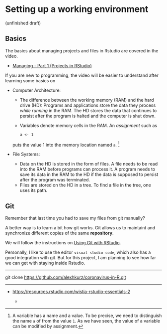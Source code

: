 # Setting up a working environment

(unfinished draft)

## Basics

The basics about managing projects and files in Rstudio are covered in the video.

- [Managing - Part 1 (Projects in RStudio)](https://resources.rstudio.com/wistia-rstudio-essentials-2/rstudioessentialsmanagingpart1-2)

If you are new to programming, the video will be easier to understand after learning some basics on 

- Computer Architecture: 
  - The difference between the working memory (RAM) and the hard drive (HD): Programs and applications store the data they process *while running* in the RAM. The HD stores the data that continues to persist after the program is halted and the computer is shut down. 
  - Variables denote memory cells in the RAM. An *assignment* such as
    
        a <- 1
    
  puts the value 1 into the memory location named `a`. [^assignment] 
  
  [^assignment]: A variable has a name and a value. To be precise, we need to distinguish the name `a` of from the value `1`. As we have seen, the value of a variable can be modified by assignment.

- File Systems:
  - Data on the HD is stored in the form of files. A file needs to be read into the RAM before programs can process it. A program needs to save its data in the RAM to the HD if the data is supposed to persist after the program was terminated.
  - Files are stored on the HD in a tree. To find a file in the tree, one uses its path. 

## Git

Remember that last time you had to save my files from git manually?

A better way is to learn a bit how git works. Git allows us to maintaint and synchronize different copies of the same **repository**.

We will follow the instructions on [Using Git with RStudio](https://jennybc.github.io/2014-05-12-ubc/ubc-r/session03_git.html).

Personally, I like to use the editor `visual studio code`, which also has a good integration with git. But for this project, I am planning to see how far we can get with staying inside Rstudio.

---

git clone https://github.com/alexhkurz/coronavirus-in-R.git

---

- https://resources.rstudio.com/wistia-rstudio-essentials-2

  - 